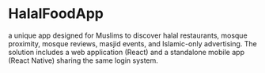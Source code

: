 # HalalFoodApp
a unique app designed for Muslims to discover halal restaurants, mosque proximity, mosque reviews, masjid events, and Islamic-only advertising. The solution includes a web application (React) and a standalone mobile app (React Native) sharing the same login system.
